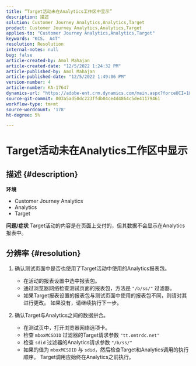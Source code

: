```yaml
---
title: “Target活动未在Analytics工作区中显示”
description: 描述
solution: Customer Journey Analytics,Analytics,Target
product: Customer Journey Analytics,Analytics,Target
applies-to: "Customer Journey Analytics,Analytics,Target"
keywords: "KCS， A4T"
resolution: Resolution
internal-notes: null
bug: false
article-created-by: Amol Mahajan
article-created-date: "12/5/2022 1:24:32 PM"
article-published-by: Amol Mahajan
article-published-date: "12/5/2022 1:49:06 PM"
version-number: 4
article-number: KA-17647
dynamics-url: "https://adobe-ent.crm.dynamics.com/main.aspx?forceUCI=1&pagetype=entityrecord&etn=knowledgearticle&id=85246e21-a074-ed11-81ab-6045bd0061cb"
source-git-commit: 003a5ad50dc223ffdb04ce4d4864c5de41179461
workflow-type: tm+mt
source-wordcount: '178'
ht-degree: 5%

---
```


# Target活动未在Analytics工作区中显示

## 描述 {#description}

<b>环境</b>
- Customer Journey Analytics
- Analytics
- Target



<b>问题/症状</b>
Target活动的内容是在页面上交付的，但其数据不会显示在Analytics报表中。


## 分辨率 {#resolution}


1. 确认测试页面中是否也使用了Target活动中使用的Analytics报表包。

   - 在活动的报表设置中选中报表包。
   - 通过浏览器网络检查测试页面的报表包，方法是 `"/b/ss/"` 过滤器。
   - 如果Target报表设置的报表包与测试页面中使用的报表包不同，则请对其进行更改。 如果没有，请继续执行下一步。
2. 确认Target与Analytics之间的数据拼合。

   - 在测试页中，打开浏览器网络选项卡。
   - 检查 `mboxMCSDID` 过滤器的Target请求参数 `"tt.omtrdc.net"`
   - 检查 `sdid` 过滤器的Analytics请求参数 `"/b/ss/"`
   - 如果的值为 `mboxMCSDID` 与 `sdid`，然后检查Target和Analytics调用的执行顺序。 Target调用应始终在Analytics之前执行。

